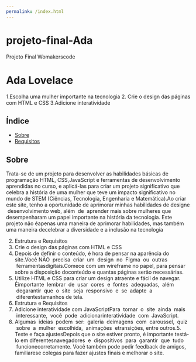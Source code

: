 ```yaml
---
permalink: /index.html
---
```


# projeto-final-Ada
Projeto Final Womakerscode
# Ada Lovelace

1.Escolha uma mulher importante na tecnologia
2. Crie o design das páginas com HTML e CSS
3.Adicione interatividade


## Índice

- [Sobre](#sobre)
- [Requisitos](#Requisitos)


## Sobre
Trata-se de um projeto para desenvolver as habilidades básicas de programação HTML, CSS,JavaScript e ferramentas de desenvolvimento aprendidas no curso, e aplicá-las para criar um projeto significativo que celebra a história de uma mulher que teve um impacto significativo no mundo de STEM (Ciências, Tecnologia, Engenharia e Matemática).Ao criar este site, tenho a oportunidade de aprimorar minhas habilidades de designe  desenvolvimento web, além  de  aprender mais sobre mulheres que desempenharam um papel importante na história da tecnologia. Este projeto não éapenas uma maneira de aprimorar habilidades, mas também uma maneira decelebrar a diversidade e a inclusão na tecnologia

2. Estrutura e Requisitos
3. Crie o design das páginas com HTML e CSS
4. Depois de definir o conteúdo, é hora de pensar na aparência do site.Você NÃO  precisa  criar  um  design  no  Figma  ou  outras  ferramentasdigitais.Comece com um wireframe no papel, para pensar sobre a disposição doconteúdo e quantas páginas serão necessárias.
5. Utilize HTML e CSS para criar um design atraente e fácil de navegar.  Éimportante  lembrar  de  usar  cores  e  fontes  adequadas,  além  degarantir  que  o  site  seja  responsivo  e  se  adapte  a  diferentestamanhos de tela.
2. Estrutura e Requisitos
3. Adicione interatividade com JavaScriptPara  tornar  o  site  ainda  mais  interessante,  você  pode  adicionarinteratividade  com  JavaScript.
4. Algumas  ideias  podem  ser:  galeria  deimagens  com  caroussel,  quiz  sobre  a  mulher  escolhida,  animações  etransições, entre outros.5. Teste e faça ajustesDepois que o site estiver pronto, é importante testá-lo em diferentesnavegadores  e  dispositivos  para  garantir  que  tudo  funcionecorretamente. Você também pode pedir feedback de amigos, familiarese colegas para fazer ajustes finais e melhorar o site.
